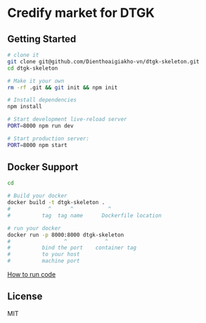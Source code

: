 # Credify market for DTGK

## Getting Started

```sh
# clone it
git clone git@github.com/Dienthoaigiakho-vn/dtgk-skeleton.git
cd dtgk-skeleton

# Make it your own
rm -rf .git && git init && npm init

# Install dependencies
npm install

# Start development live-reload server
PORT=8000 npm run dev

# Start production server:
PORT=8000 npm start
```

## Docker Support

```sh
cd

# Build your docker
docker build -t dtgk-skeleton .
#            ^      ^           ^
#          tag  tag name      Dockerfile location

# run your docker
docker run -p 8000:8000 dtgk-skeleton
#                 ^            ^
#          bind the port    container tag
#          to your host
#          machine port

```

[How to run code](./GUIDELINE.md)

## License

MIT
